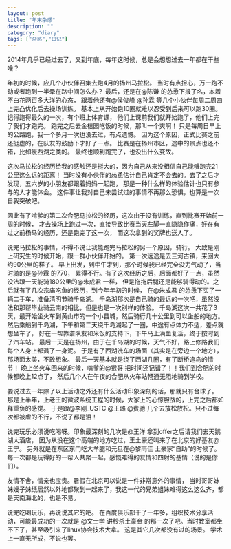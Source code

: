 ```yaml
---
layout: post
title: "年末杂感"
description: ""
category: "diary"
tags: ["杂感","日记"]
---
```


2014年几乎已经过去了，又到年底，每年这时候，总是会想想过去一年都在干些啥？

年初的时候，应几个小伙伴召集去跑4月的扬州马拉松。
当时有点担心，万一跑不动或者跑到一半晕在路中间怎么办？
最后，还是在@陈谦 的怂恿下报了名，本着不白花两百多大洋的心态，
跟着他还有@侯俊峰 @孙霖 等几个小伙伴每周二周四上完凸优化后去操场训练。
基本上从开始跑10圈就难以忍受到后来可以跑30圈。
记得跑得最久的一次，有个班上体育课，
他们上课前我们就开始跑了，他们上完了我们才跑完。
跑完之后去金桔园吃饭的时候，那叫一个爽啊！
只是每周日早上的公路跑，我一个多月一次也没去过，有点遗憾。
因为这个原因，正式比赛之前还挺虚的，在队友的鼓励下才好了一点。
比赛是在扬州市区，途中的景点也还不错，比如瘦西湖之类的。
最终也顺利跑完了，也没出什么变故。

这次马拉松的经历给我的感触还是挺大的，因为自己从来没相信自己能够跑完21公里这么远的距离！
当时没有小伙伴的怂恿估计自己肯定不会去的。去了之后才发现，五六岁的小朋友都跟着妈妈一起跑，
那是一种什么样的体验估计也只有参与的人才能体会。
这件事让我对自己未尝试过的事情不再那么恐惧，也算是一次自我突破吧。

因此有了啃爹的第二次合肥马拉松的经历，这次由于没有训练，直到比赛开始前一周的时候，
才去操场上跑过一次，直接导致比赛当天左脚一直隐隐作痛，好在有过之前杨马的经历，还是跑完了这一次，
而这次拿到的奖牌也送人了。

说完马拉松的事情，不得不说让我能跑完马拉松的另一个原因，骑行。
大致是刚上研究生的时候开始，跟一群小伙伴开始的。
第一次远途是去三河古镇，来回大约90公里的样子。
早上出发，到中午才到，那个时候我已经完全没力气动了，当时骑的是@孙霖 的770，
累得不行。有了这次经历之后，后面都好了一点，虽然没法跟一天能骑180公里的@朱成君 一样，
但是拖拖后腿还是能够骑得动的。之后就有了几次宗庙吃鱼的经历，到今年年初的时候，
在@朱成君 的怂恿下买了一辆二手车，准备清明节骑千岛湖。
千岛湖那次是自己骑的最远的一次吧，虽然没法和那帮毕业骑云南的相比，但是也是一次别样的体验。
千岛湖这次一共花了3天，最开始坐火车到黄山市的一个小县城，然后骑行几十公里到可以坐船的地方。
然后乘船到千岛湖，下午和第二天绕千岛湖起了一圈，中途有点体力不适，差点就想坐车了，
好在一帮靠谱队友和米饭的支持下，下午马上满血复活，终于按时到了汽车站。
最后一天是在扬州，由于在千岛湖的时候，天气不好，路上修路我们每个人身上都溅了一身泥。
于是有了西湖洗车的场面（其实是在旁边一个地方），那场面太美，不敢想象。
最后一天基本就是绕了西湖几圈，有了断桥追鸟的情节！
晚上坐火车回来的时候，啃爹的@猴哥 把时间还记错了！！我们到合肥的时候都晚上12点了，
然后几个人在午夜的合肥从火车站畅通无阻地骑到学校。

要说过去一年除了以上活动之外还有什么活动印象深刻的话，那就只有台球了。
那是上半年，上老王的微波系统工程的时候，大家上的心惊胆战的，上完之后都如释重负的感觉。
于是跟@李刚_USTC @王璐 @费驰 几个去放松放松。只不过每次都被虐的不行，不说了都是泪！

说完玩乐必须说吃喝呀。印象最深刻的几次是@王洋 拿到offer之后请我们去天鹅湖大酒店，
因为从没在这个高端的地方吃过，王土豪还叫来了在北京的好基友@王宁。
另外就是在东区东门吃大羊腿和元旦在@黎雨佳 土豪家“自助”的时候了。
每一次都是玩得好的一帮人共聚一起，感慨难得的友情和四射的基情（说的是你们）。

友情不舍，情亲也宝贵。暑假在北京可以说是一件非常意外的事情，
当时哥哥妹妹嫂子妹纸居然以外地都聚到一起来了，我这一代的兄弟姐妹难得这么这么齐，都是天南海北的，也是不易。


说完吃喝玩乐，再说说其它的吧。
在百度俱乐部干了一年多，组织技术分享活动，可能最成功的一次就是
@文士学 讲秒杀土豪金 的那一次了吧。当时教室都坐不下了，甚至吸引来了linux协会技术大拿。
这是其它几次都没有过的场景。
学术上一直无所成，不说也罢。


